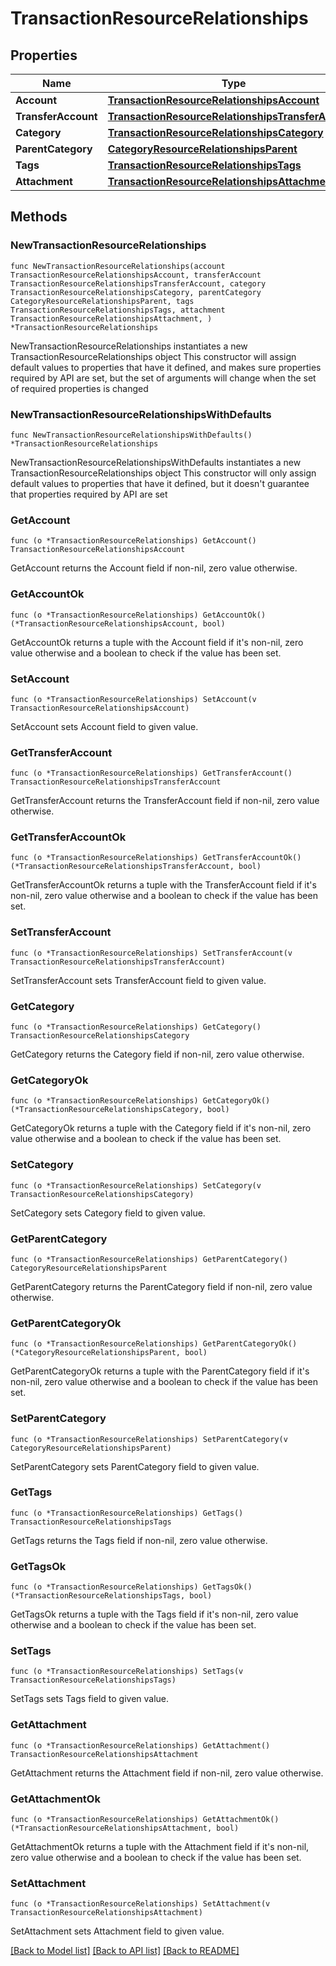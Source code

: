 # TransactionResourceRelationships

## Properties

Name | Type | Description | Notes
------------ | ------------- | ------------- | -------------
**Account** | [**TransactionResourceRelationshipsAccount**](TransactionResourceRelationshipsAccount.md) |  | 
**TransferAccount** | [**TransactionResourceRelationshipsTransferAccount**](TransactionResourceRelationshipsTransferAccount.md) |  | 
**Category** | [**TransactionResourceRelationshipsCategory**](TransactionResourceRelationshipsCategory.md) |  | 
**ParentCategory** | [**CategoryResourceRelationshipsParent**](CategoryResourceRelationshipsParent.md) |  | 
**Tags** | [**TransactionResourceRelationshipsTags**](TransactionResourceRelationshipsTags.md) |  | 
**Attachment** | [**TransactionResourceRelationshipsAttachment**](TransactionResourceRelationshipsAttachment.md) |  | 

## Methods

### NewTransactionResourceRelationships

`func NewTransactionResourceRelationships(account TransactionResourceRelationshipsAccount, transferAccount TransactionResourceRelationshipsTransferAccount, category TransactionResourceRelationshipsCategory, parentCategory CategoryResourceRelationshipsParent, tags TransactionResourceRelationshipsTags, attachment TransactionResourceRelationshipsAttachment, ) *TransactionResourceRelationships`

NewTransactionResourceRelationships instantiates a new TransactionResourceRelationships object
This constructor will assign default values to properties that have it defined,
and makes sure properties required by API are set, but the set of arguments
will change when the set of required properties is changed

### NewTransactionResourceRelationshipsWithDefaults

`func NewTransactionResourceRelationshipsWithDefaults() *TransactionResourceRelationships`

NewTransactionResourceRelationshipsWithDefaults instantiates a new TransactionResourceRelationships object
This constructor will only assign default values to properties that have it defined,
but it doesn't guarantee that properties required by API are set

### GetAccount

`func (o *TransactionResourceRelationships) GetAccount() TransactionResourceRelationshipsAccount`

GetAccount returns the Account field if non-nil, zero value otherwise.

### GetAccountOk

`func (o *TransactionResourceRelationships) GetAccountOk() (*TransactionResourceRelationshipsAccount, bool)`

GetAccountOk returns a tuple with the Account field if it's non-nil, zero value otherwise
and a boolean to check if the value has been set.

### SetAccount

`func (o *TransactionResourceRelationships) SetAccount(v TransactionResourceRelationshipsAccount)`

SetAccount sets Account field to given value.


### GetTransferAccount

`func (o *TransactionResourceRelationships) GetTransferAccount() TransactionResourceRelationshipsTransferAccount`

GetTransferAccount returns the TransferAccount field if non-nil, zero value otherwise.

### GetTransferAccountOk

`func (o *TransactionResourceRelationships) GetTransferAccountOk() (*TransactionResourceRelationshipsTransferAccount, bool)`

GetTransferAccountOk returns a tuple with the TransferAccount field if it's non-nil, zero value otherwise
and a boolean to check if the value has been set.

### SetTransferAccount

`func (o *TransactionResourceRelationships) SetTransferAccount(v TransactionResourceRelationshipsTransferAccount)`

SetTransferAccount sets TransferAccount field to given value.


### GetCategory

`func (o *TransactionResourceRelationships) GetCategory() TransactionResourceRelationshipsCategory`

GetCategory returns the Category field if non-nil, zero value otherwise.

### GetCategoryOk

`func (o *TransactionResourceRelationships) GetCategoryOk() (*TransactionResourceRelationshipsCategory, bool)`

GetCategoryOk returns a tuple with the Category field if it's non-nil, zero value otherwise
and a boolean to check if the value has been set.

### SetCategory

`func (o *TransactionResourceRelationships) SetCategory(v TransactionResourceRelationshipsCategory)`

SetCategory sets Category field to given value.


### GetParentCategory

`func (o *TransactionResourceRelationships) GetParentCategory() CategoryResourceRelationshipsParent`

GetParentCategory returns the ParentCategory field if non-nil, zero value otherwise.

### GetParentCategoryOk

`func (o *TransactionResourceRelationships) GetParentCategoryOk() (*CategoryResourceRelationshipsParent, bool)`

GetParentCategoryOk returns a tuple with the ParentCategory field if it's non-nil, zero value otherwise
and a boolean to check if the value has been set.

### SetParentCategory

`func (o *TransactionResourceRelationships) SetParentCategory(v CategoryResourceRelationshipsParent)`

SetParentCategory sets ParentCategory field to given value.


### GetTags

`func (o *TransactionResourceRelationships) GetTags() TransactionResourceRelationshipsTags`

GetTags returns the Tags field if non-nil, zero value otherwise.

### GetTagsOk

`func (o *TransactionResourceRelationships) GetTagsOk() (*TransactionResourceRelationshipsTags, bool)`

GetTagsOk returns a tuple with the Tags field if it's non-nil, zero value otherwise
and a boolean to check if the value has been set.

### SetTags

`func (o *TransactionResourceRelationships) SetTags(v TransactionResourceRelationshipsTags)`

SetTags sets Tags field to given value.


### GetAttachment

`func (o *TransactionResourceRelationships) GetAttachment() TransactionResourceRelationshipsAttachment`

GetAttachment returns the Attachment field if non-nil, zero value otherwise.

### GetAttachmentOk

`func (o *TransactionResourceRelationships) GetAttachmentOk() (*TransactionResourceRelationshipsAttachment, bool)`

GetAttachmentOk returns a tuple with the Attachment field if it's non-nil, zero value otherwise
and a boolean to check if the value has been set.

### SetAttachment

`func (o *TransactionResourceRelationships) SetAttachment(v TransactionResourceRelationshipsAttachment)`

SetAttachment sets Attachment field to given value.



[[Back to Model list]](../README.md#documentation-for-models) [[Back to API list]](../README.md#documentation-for-api-endpoints) [[Back to README]](../README.md)


